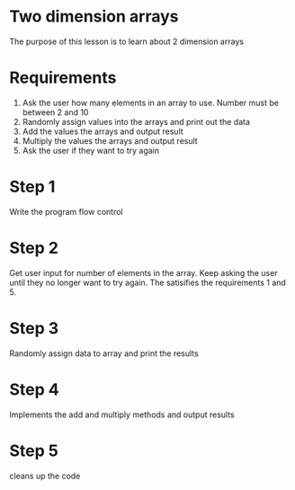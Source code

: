 # Two dimension arrays
The purpose of this lesson is to learn about 2 dimension arrays


# Requirements
1. Ask the user how many elements in an array to use.  Number must be between 2 and 10
2. Randomly assign values into the arrays and print out the data
3. Add the values the arrays and output result
4. Multiply the values the arrays and output result
5. Ask the user if they want to try again

# Step 1
Write the program flow control

# Step 2
Get user input for number of elements in the array.  Keep asking the user
until they no longer want to try again.  The satisifies the requirements
1 and 5.

# Step 3
Randomly assign data to array and print the results

# Step 4
Implements the add and multiply methods and output results

# Step 5
cleans up the code